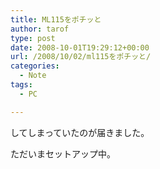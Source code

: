 ```yaml
---
title: ML115をポチッと
author: tarof
type: post
date: 2008-10-01T19:29:12+00:00
url: /2008/10/02/ml115をポチッと/
categories:
  - Note
tags:
  - PC

---
```

してしまっていたのが届きました。

ただいまセットアップ中。